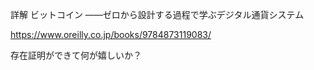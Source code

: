 詳解 ビットコイン ――ゼロから設計する過程で学ぶデジタル通貨システム

https://www.oreilly.co.jp/books/9784873119083/

存在証明ができて何が嬉しいか？

